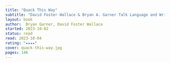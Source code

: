 ```yaml
---
title: "Quack This Way"
subtitle: "David Foster Wallace & Bryan A. Garner Talk Language and Writing"
layout: book
author:  Bryan Garner, David Foster Wallace
started: 2023-10-02
status: read
read: 2023-10-04
rating: "★★★★"
cover: quack-this-way.jpg
pages: 146
---
```

